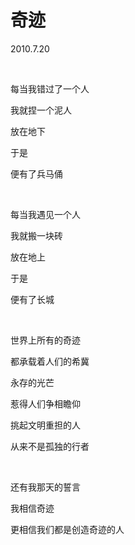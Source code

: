 # 奇迹

2010.7.20

&emsp;

每当我错过了一个人

我就捏一个泥人

放在地下

于是

便有了兵马俑

&emsp;

每当我遇见一个人

我就搬一块砖

放在地上

于是

便有了长城

&emsp;

世界上所有的奇迹

都承载着人们的希冀

永存的光芒

惹得人们争相瞻仰

挑起文明重担的人

从来不是孤独的行者

&emsp;

还有我那天的誓言

我相信奇迹

更相信我们都是创造奇迹的人

